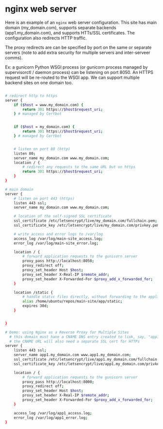 
# nginx web server

Here is an example of an `nginx` web server configuration. This site has main domain (my_domain.com), supports separate backends (app1.my_domain.com), 
and supports HTTs/SSL certificates. The configuration also redirects HTTP traffic.

The proxy redirects are can be specified by port on the same or separate servers (note to add extra security for multiple servers and inter-serveer comms).

Ex: a gunicorn Python WSGI process (or gunicorn process managed by supervisorctl / daemon process) can be listening on port 8050. An HTTPS request will be re-routed to the WSGI app. We can support multiple backend sites on one domain too.

```bash

# redirect http to https
server {
    if ($host = www.my_domain.com) {
        return 301 https://$host$request_uri;
    } # managed by Certbot


    if ($host = my_domain.com) {
        return 301 https://$host$request_uri;
    } # managed by Certbot


    # listen on port 80 (http)
    listen 80;
    server_name my_domain.com www.my_domain.com;
    location / {
        # redirect any requests to the same URL but on https
        return 301 https://$host$request_uri;
    }
}

# main domain
server {
    # listen on port 443 (https)
    listen 443 ssl;
    server_name my_domain.com www.my_domain.com;

    # location of the self-signed SSL certificate
    ssl_certificate /etc/letsencrypt/live/my_domain.com/fullchain.pem; # managed by Certbot
    ssl_certificate_key /etc/letsencrypt/live/my_domain.com/privkey.pem; # managed by Certbot

    # write access and error logs to /var/log
    access_log /var/log/main-site_access.log;
    error_log /var/log/main-site_error.log;

    location / {
        # forward application requests to the gunicorn server
        proxy_pass http://localhost:8050;
        proxy_redirect off;
        proxy_set_header Host $host;
        proxy_set_header X-Real-IP $remote_addr;
        proxy_set_header X-Forwarded-For $proxy_add_x_forwarded_for;
    }

    location /static {
        # handle static files directly, without forwarding to the application
        alias /home/ubuntu/repos/main-site/app/static;
        expires 30d;
    }


}

# Demo: using Nginx as a Reverse Proxy for Multiple Sites
  # this domain must have a CNAME DNS entry created to link, say, "app1.my_domain.com" to "my_domain.com"
  # the CNAME URL will also need a separate SSL cert for HTTPs  
server {
    listen 443 ssl;
    server_name app1.my_domain.com www.app1.my_domain.com;
    ssl_certificate /etc/letsencrypt/live/app1.my_domain.com/fullchain.pem; # managed by Certbot
    ssl_certificate_key /etc/letsencrypt/live/app1.my_domain.com/privkey.pem; # managed by Certbot

    location / {
        # forward application requests to the gunicorn server
        proxy_pass http://localhost:8000;
        proxy_redirect off;
        proxy_set_header Host $host;
        proxy_set_header X-Real-IP $remote_addr;
        proxy_set_header X-Forwarded-For $proxy_add_x_forwarded_for;
    }

    access_log /var/log/app1_access.log;
    error_log /var/log/app1_error.log;
}
```

